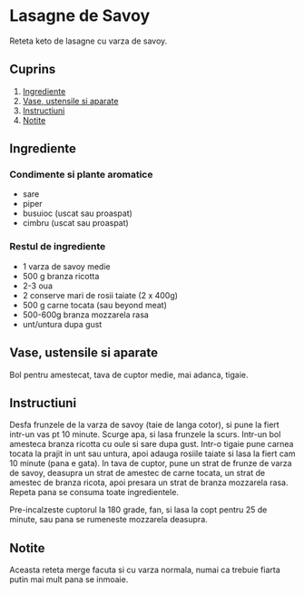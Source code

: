# Lasagne de Savoy

Reteta keto de lasagne cu varza de savoy.

## Cuprins

1. [Ingrediente](#ingrediente)
2. [Vase, ustensile si aparate](#vase-ustensile-aparate)
3. [Instructiuni](#instructiuni)
4. [Notite](#notite)

<a id="ingrediente"></a>

## Ingrediente

### Condimente si plante aromatice

- sare
- piper
- busuioc (uscat sau proaspat)
- cimbru (uscat sau proaspat)

### Restul de ingrediente

- 1 varza de savoy medie
- 500 g branza ricotta
- 2-3 oua
- 2 conserve mari de rosii taiate (2 x 400g)
- 500 g carne tocata (sau beyond meat)
- 500-600g branza mozzarela rasa
- unt/untura dupa gust

<a id="vase-ustensile-aparate"></a>

## Vase, ustensile si aparate

Bol pentru amestecat, tava de cuptor medie, mai adanca, tigaie.

<a id="instructiuni"></a>

## Instructiuni

Desfa frunzele de la varza de savoy (taie de langa cotor), si pune la fiert intr-un vas pt 10 minute. Scurge apa, si lasa frunzele la scurs.
Intr-un bol amesteca branza ricotta cu oule si sare dupa gust.
Intr-o tigaie pune carnea tocata la prajit in unt sau untura, apoi adauga rosiile taiate si lasa la fiert cam 10 minute (pana e gata).
In tava de cuptor, pune un strat de frunze de varza de savoy, deasupra un strat de amestec de carne tocata, un strat de amestec de branza ricota, apoi presara un strat de branza mozzarela rasa. Repeta pana se consuma toate ingredientele.

Pre-incalzeste cuptorul la 180 grade, fan, si lasa la copt pentru 25 de minute, sau pana se rumeneste mozzarela deasupra.

<a id="notite"></a>

## Notite

Aceasta reteta merge facuta si cu varza normala, numai ca trebuie fiarta putin mai mult pana se inmoaie.
